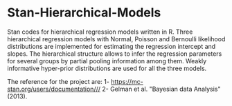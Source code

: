 # Stan-Hierarchical-Models
Stan codes for hierarchical regression models written in R.
Three hierarchical regression models with Normal, Poisson and Bernoulli likelihood distributions are implemented for estimating the regression intercept and slopes. 
The hierarchical structure allows to infer the regression parameters for several groups by partial pooling information among them.
Weakly informative hyper-prior distributions are used for all the three models.

The reference for the project are:
1- https://mc-stan.org/users/documentation///
2- Gelman et al. "Bayesian data Analysis"(2013).
